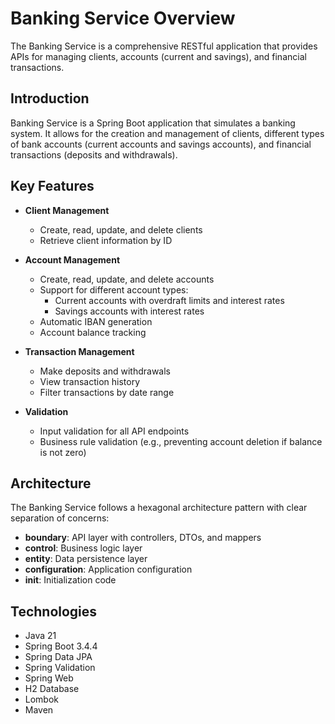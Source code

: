 # Banking Service Overview

The Banking Service is a comprehensive RESTful application that provides APIs for managing clients, accounts (current and savings), and financial transactions.

## Introduction

Banking Service is a Spring Boot application that simulates a banking system. It allows for the creation and management of clients, different types of bank accounts (current accounts and savings accounts), and financial transactions (deposits and withdrawals).

## Key Features

- **Client Management**
  - Create, read, update, and delete clients
  - Retrieve client information by ID

- **Account Management**
  - Create, read, update, and delete accounts
  - Support for different account types:
    - Current accounts with overdraft limits and interest rates
    - Savings accounts with interest rates
  - Automatic IBAN generation
  - Account balance tracking

- **Transaction Management**
  - Make deposits and withdrawals
  - View transaction history
  - Filter transactions by date range

- **Validation**
  - Input validation for all API endpoints
  - Business rule validation (e.g., preventing account deletion if balance is not zero)

## Architecture

The Banking Service follows a hexagonal architecture pattern with clear separation of concerns:

- **boundary**: API layer with controllers, DTOs, and mappers
- **control**: Business logic layer
- **entity**: Data persistence layer
- **configuration**: Application configuration
- **init**: Initialization code

## Technologies

- Java 21
- Spring Boot 3.4.4
- Spring Data JPA
- Spring Validation
- Spring Web
- H2 Database
- Lombok
- Maven
